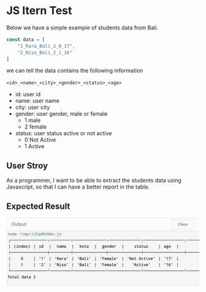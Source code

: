 # JS Itern Test

Below we have a simple example of students data from Bali.

```javascript
const data = [
    "1_Rara_Bali_2_0_17",
    "2_Nisa_Bali_2_1_16"
]
```

we can tell the data contains the following information

`<id>_<name>_<city>_<gender>_<status>_<age>`

- id: user id
- name: user name
- city: user city
- gender: user gender, male or female
  - 1 male
  - 2 female
- status: user status active or not active
  - 0 Not Active
  - 1 Active

## User Stroy
As a programmer, I want to be able to extract the students data using Javascript, so that I can have a better report in the table. 

## Expected Result

![Result](./result.png)
